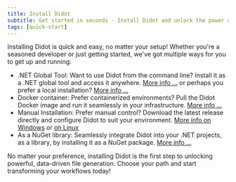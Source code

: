 ```yaml
---
title: Install Didot
subtitle: Get started in seconds - Install Didot and unlock the power of dynamic file generation!
tags: [quick-start]
---
```

Installing Didot is quick and easy, no matter your setup! Whether you're a seasoned developer or just getting started, we've got multiple ways for you to get up and running:


- .NET Global Tool: Want to use Didot from the command line? Install it as a .NET global tool and access it anywhere. [More info ...](../installation-net-global-tool/) or perhaps you prefer a local installation? [More info ...](../installation-net-local-tool/)
- Docker container: Prefer containerized environments? Pull the Didot Docker image and run it seamlessly in your infrastructure. [More info ...](../deployment-docker/)
- Manual Installation: Prefer manual control? Download the latest release directly and configure Didot to suit your environment. [More info on Windows](../installation-windows/) or [on Linux](../installation-linux/)
- As a NuGet library: Seamlessly integrate Didot into your .NET projects, as a library, by installing it as a NuGet package. [More info ...](../installation-library-nuget/)

No matter your preference, installing Didot is the first step to unlocking powerful, data-driven file generation. Choose your path and start transforming your workflows today!
